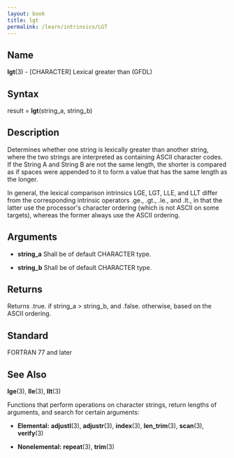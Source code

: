 ```yaml
---
layout: book
title: lgt
permalink: /learn/intrinsics/LGT
---
```

## __Name__

__lgt__(3) - \[CHARACTER\] Lexical greater than
(GFDL)

## __Syntax__

result = __lgt__(string\_a, string\_b)

## __Description__

Determines whether one string is lexically greater than another string,
where the two strings are interpreted as containing ASCII character
codes. If the String A and String B are not the same length, the shorter
is compared as if spaces were appended to it to form a value that has
the same length as the longer.

In general, the lexical comparison intrinsics LGE, LGT, LLE, and LLT
differ from the corresponding intrinsic operators .ge., .gt., .le., and
.lt., in that the latter use the processor's character ordering (which
is not ASCII on some targets), whereas the former always use the ASCII
ordering.

## __Arguments__

  - __string\_a__
    Shall be of default CHARACTER type.

  - __string\_b__
    Shall be of default CHARACTER type.

## __Returns__

Returns .true. if string\_a \> string\_b, and .false. otherwise, based
on the ASCII ordering.

## __Standard__

FORTRAN 77 and later

## __See Also__

__lge__(3), __lle__(3), __llt__(3)

Functions that perform operations on character strings, return lengths
of arguments, and search for certain arguments:

  - __Elemental:__
    __adjustl__(3), __adjustr__(3), __index__(3), __len\_trim__(3),
    __scan__(3), __verify__(3)

  - __Nonelemental:__
    __repeat__(3), __trim__(3)
